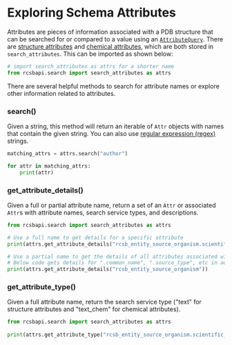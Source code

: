 # Exploring Schema Attributes

Attributes are pieces of information associated with a PDB structure that can be searched for or compared to a value using an [`AttributeQuery`](quickstart.md#getting-started). There are [structure attributes](https://search.rcsb.org/structure-search-attributes.html) and [chemical attributes](https://search.rcsb.org/chemical-search-attributes.html), which are both stored in `search_attributes`. This can be imported as shown below:

```python
# import search_attributes as attrs for a shorter name
from rcsbapi.search import search_attributes as attrs
```

There are several helpful methods to search for attribute names or explore other information related to attributes.

### search()
Given a string, this method will return an iterable of `Attr` objects with names that contain the given string. You can also use [regular expression (regex)](https://en.wikipedia.org/wiki/Regular_expression) strings.

```python
matching_attrs = attrs.search("author")

for attr in matching_attrs:
    print(attr)
```

### get_attribute_details()
Given a full or partial attribute name, return a set of an `Attr` or associated `Attr`s with attribute names, search service types, and descriptions.

```python
from rcsbapi.search import search_attributes as attrs

# Use a full name to get details for a specific attribute
print(attrs.get_attribute_details("rcsb_entity_source_organism.scientific_name"))

# Use a partial name to get the details of all attributes associated with that name
# Below code gets details for ".common_name", ".source_type", etc in addition to ".scientific_name"
print(attrs.get_attribute_details("rcsb_entity_source_organism"))
```

### get_attribute_type()
Given a full attribute name, return the search service type ("text" for structure attributes and "text_chem" for chemical attributes).

```python
from rcsbapi.search import search_attributes as attrs
 
print(attrs.get_attribute_type("rcsb_entity_source_organism.scientific_name"))
```